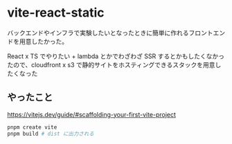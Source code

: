 # vite-react-static

バックエンドやインフラで実験したいとなったときに簡単に作れるフロントエンドを用意したかった。

React x TS でやりたい + lambda とかでわざわざ SSR するとかもしたくなかったので、cloudfront x s3 で静的サイトをホスティングできるスタックを用意したくなった

## やったこと

https://vitejs.dev/guide/#scaffolding-your-first-vite-project

```sh
pnpm create vite
pnpm build # dist に出力される
```
